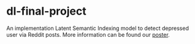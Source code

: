 # dl-final-project

An implementation Latent Semantic Indexing model to detect depressed user via Reddit posts. More information can be found our [poster](https://github.com/tzuhwan/dl-final-project/blob/main/PDF_Poster.pdf).
